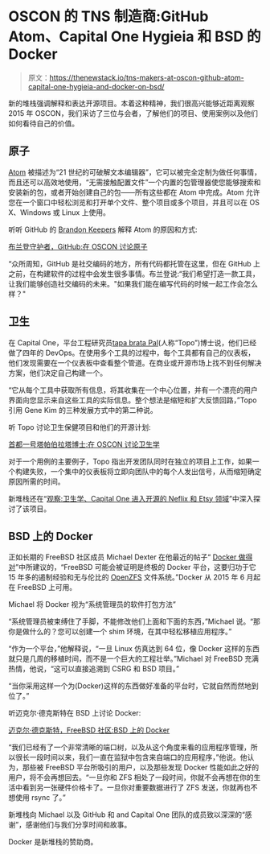 # OSCON 的 TNS 制造商:GitHub Atom、Capital One Hygieia 和 BSD 的 Docker

> 原文：<https://thenewstack.io/tns-makers-at-oscon-github-atom-capital-one-hygieia-and-docker-on-bsd/>

新的堆栈强调解释和表达开源项目。本着这种精神，我们很高兴能够近距离观察 2015 年 OSCON，我们采访了三位与会者，了解他们的项目、使用案例以及他们如何看待自己的价值。

## 原子

[Atom](https://atom.io/) 被描述为“21 世纪的可破解文本编辑器”，它可以被完全定制为做任何事情，而且还可以高效地使用，“无需接触配置文件”一个内置的包管理器使您能够搜索和安装新的包，或者开始创建自己的包——所有这些都在 Atom 中完成。Atom 允许您在一个窗口中轻松浏览和打开单个文件、整个项目或多个项目，并且可以在 OS X、Windows 或 Linux 上使用。

听听 GitHub 的 [Brandon Keepers](https://github.com/bkeepers) 解释 Atom 的原因和方式:

[布兰登守护者，GitHub:在 OSCON 讨论原子](https://thenewstack.simplecast.com/episodes/brandon-keepers-github-discussing-atom-at-oscon)

“众所周知，GitHub 是社交编码的地方，所有代码都托管在这里，但在 GitHub 上之前，在构建软件的过程中会发生很多事情。布兰登说:“我们希望打造一款工具，让我们能够创造社交编码的未来。"如果我们能在编写代码的时候一起工作会怎么样？"

## 卫生

在 Capital One，平台工程研究员[tapa brata Pal](https://twitter.com/topopal)(人称“Topo”)博士说，他们已经做了四年的 DevOps。在使用多个工具的过程中，每个工具都有自己的仪表板，他们发现需要在一个仪表板中查看整个管道。在商业或开源市场上找不到任何解决方案，他们决定自己构建一个。

“它从每个工具中获取所有信息，将其收集在一个中心位置，并有一个漂亮的用户界面向您显示来自这些工具的实际信息。整个想法是缩短和扩大反馈回路，”Topo 引用 Gene Kim 的三种发展方式中的第二种说。

听 Topo 讨论卫生保健项目和他们的开源计划:

[首都一号塔帕伯拉塔博士:在 OSCON 讨论卫生学](https://thenewstack.simplecast.com/episodes/dr-tapabrata-pal-capital-one-discussing-hygieia-at-oscon)

对于一个用例的主要例子，Topo 指出开发团队同时在独立的项目上工作，如果一个构建失败，一个集中的仪表板将立即向团队中的每个人发出信号，从而缩短确定原因所需的时间。

新堆栈还在“[观察:卫生学、Capital One 进入开源的 Neflix 和 Etsy 领域](https://thenewstack.io/what-stands-out-about-hygieia-capitol-ones-entry-into-the-neflix-and-etsy-land-of-open-source/)”中深入探讨了该项目。

## BSD 上的 Docker

正如长期的 FreeBSD 社区成员 Michael Dexter 在他最近的帖子“ [Docker 做得对](http://www.freenas.org/whats-new/2015/07/docker-done-right.html)”中所建议的，“FreeBSD 可能会被证明是终极的 Docker 平台，这要归功于它 15 年多的遏制经验和无与伦比的 [OpenZFS](http://open-zfs.org/wiki/Main_Page) 文件系统。”Docker 从 2015 年 6 月起在 FreeBSD 上可用。

Michael 将 Docker 视为“系统管理员的软件打包方法”

“系统管理员被束缚住了手脚，不能修改他们上面和下面的东西，”Michael 说。“那你是做什么的？您可以创建一个 shim 环境，在其中轻松移植应用程序。”

“作为一个平台，”他解释说，“一旦 Linux 仿真达到 64 位，像 Docker 这样的东西就只是几周的移植时间，而不是一个巨大的工程壮举。”Michael 对 FreeBSD 充满热情，他说，“这可以直接追溯到 CSRG 和 BSD 项目。”

“当你采用这样一个为(Docker)这样的东西做好准备的平台时，它就自然而然地到位了。”

听迈克尔·德克斯特在 BSD 上讨论 Docker:

[迈克尔·德克斯特，FreeBSD 社区:BSD 上的 Docker](https://thenewstack.simplecast.com/episodes/michael-dexter-freebsd-community-docker-on-bsd)

“我们已经有了一个非常清晰的端口树，以及从这个角度来看的应用程序管理，所以很长一段时间以来，我们一直在监狱中包含来自端口的应用程序，”他说。他认为，那些被 FreeBSD 平台所吸引的用户，以及那些发现 Docker 性能如此之好的用户，将不会再想回去。“一旦你和 ZFS 相处了一段时间，你就不会再想在你的生活中看到另一张硬件价格卡了。一旦你对重要数据进行了 ZFS 发送，你就再也不想使用 rsync 了。”

新堆栈向 Michael 以及 GitHub 和 and Capital One 团队的成员致以深深的“感谢”，感谢他们与我们分享时间和故事。

Docker 是新堆栈的赞助商。

<svg xmlns:xlink="http://www.w3.org/1999/xlink" viewBox="0 0 68 31" version="1.1"><title>Group</title> <desc>Created with Sketch.</desc></svg>